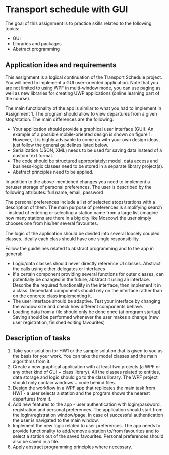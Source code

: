 # Transport schedule with GUI
The goal of this assignment is to practice skills related to the following topics:
* GUI
* Libraries and packages
* Abstract programming

## Application idea and requirements
This assignment is a logical continuation of the Transport Schedule project. You
will need to implement a GUI user-oriented application. Note that you are not
limited to using WPF in multi-window mode, you can use paging as well as new
libraries for creating UWP applications (online learning part of the course).

The main functionality of the app is similar to what you had to implement
in Assignment 1. The program should allow to view departures from a given
stop/station. The main differences are the following:
* Your application should provide a graphical user interface (GUI). An example of a possible mobile-oriented design is shown on figure 1. However,
it is highly advisable to come up with your own design ideas, just follow
the general guidelines listed below.
* Serialization (JSON, XML) needs to be used for saving data instead of a
custom text format.
* The code should be structured appropriately: model, data access and
business-logic classes need to be stored in a separate library project(s).
* Abstract principles need to be applied.

In addition to the above-mentioned changes you need to implement a peruser storage of personal preferences. The user is described by the following
attributes: full name, email, password

The personal preferences include a list of selected stops/stations with a description of them. The main purpose of preferences is simplifying search - instead of entering or selecting a station name from a large list (imagine how
many stations are there in a big city like Moscow) the user simply chooses one
from his/her several favourites.

The logic of the application should be divided into several loosely coupled
classes. Ideally each class should have one single responsibility.

Follow the guidelines related to abstract programming and to the app in
general:
* Logic/data classes should never directly reference UI classes. Abstract the
calls using either delegates or interfaces
* If a certain component providing several functions for outer classes, can
potentially be changed in the future, abstract it using an interface. Describe the required functionality in the interface, then implement it in a
class. Dependant components should rely on the interface rather than on
the concrete class implementing it.
* The user interface should be adaptive. Test your interface by changing
the window size and check how different components behave.
* Loading data from a file should only be done once (at program startup).
Saving should be performed whenever the user makes a change (new user
registration, finished editing favourites)

## Description of tasks
1. Take your solution for HW1 or the sample solution that is given to you
as the basis for your work. You can take the model classes and the main
algorithms from it.
2. Create a new graphical application with at least two projects (a WPF or
any other kind of GUI + class library). All the classes related to entities,
data storage and logic should go to the class library. The WPF project
should only contain windows + code behind files.
3. Design the workflow in a WPF app that replicates the main task from
HW1 - a user selects a station and the program shows the nearest departures from it.
4. Add new features to the app - user authentication with login/password,
registration and personal preferences. The application should start from
the login/registration window/page. In case of successful authentication
the user is navigated to the main window.
5. Implement the new logic related to user preferences. The app needs to
provide functionality to add/remove a station to/from favourites and to
select a station out of the saved favourites. Personal preferences should
also be saved in a file.
6. Apply abstract programming principles where necessary.


